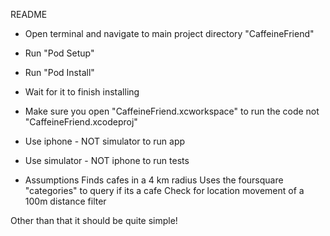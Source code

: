 README

- Open terminal and navigate to main project directory "CaffeineFriend"
- Run "Pod Setup"
- Run "Pod Install"
- Wait for it to finish installing
- Make sure you open "CaffeineFriend.xcworkspace" to run the code 
	not "CaffeineFriend.xcodeproj"
- Use iphone - NOT simulator to run app
- Use simulator - NOT iphone to run tests

- Assumptions
Finds cafes in a 4 km radius
Uses the foursquare "categories" to query if its a cafe
Check for location movement of a 100m distance filter

Other than that it should be quite simple!

